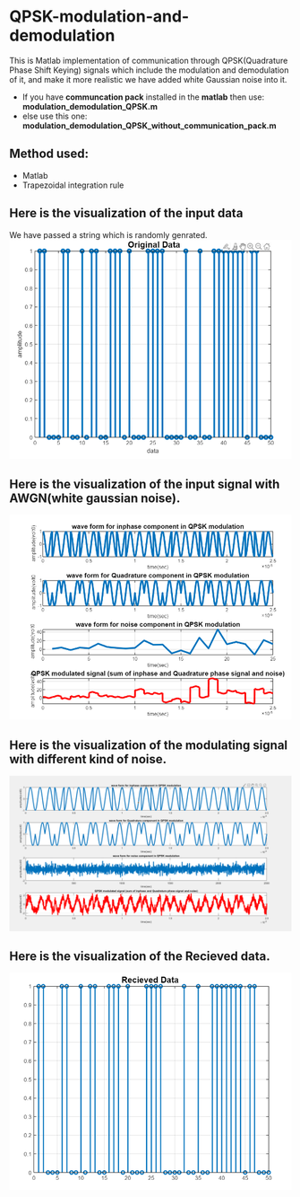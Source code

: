 # QPSK-modulation-and-demodulation
This is Matlab implementation of communication through QPSK(Quadrature  Phase Shift Keying) signals which include the modulation and demodulation of it, and make it more realistic we have added white Gaussian noise into it.

- If you have **communcation pack** installed in the **matlab** then use: **modulation_demodulation_QPSK.m**
- else use this one: **modulation_demodulation_QPSK_without_communication_pack.m**

## Method used:
- Matlab
- Trapezoidal integration rule

## Here is the visualization of the input data
We have passed a string which is randomly genrated.
![](final_result_of_input_data.png)

## Here is the visualization of the input signal with AWGN(white gaussian noise).
![](final_result_of_modulating_signal.png)


## Here is the visualization of the modulating signal with different kind of noise.
![](wave_form_of_modulating_signal_with_theoritical_gaussian_noise.png)

## Here is the visualization of the Recieved data.
![](final_result_of_output_data.png)

